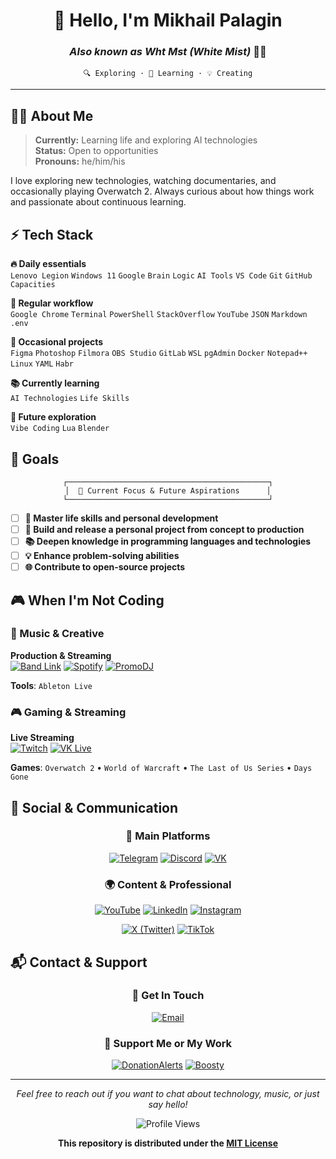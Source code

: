 <div align="center">

# 👋 Hello, I'm Mikhail Palagin
### *Also known as Wht Mst (White Mist)* 😶‍🌫️

```
🔍 Exploring · 🤖 Learning · 💡 Creating
```

</div>

---

## 🧑‍💻 About Me

> **Currently:** Learning life and exploring AI technologies  
> **Status:** Open to opportunities  
> **Pronouns:** he/him/his  

I love exploring new technologies, watching documentaries, and occasionally playing Overwatch 2. Always curious about how things work and passionate about continuous learning.

## ⚡ Tech Stack

**🔥 Daily essentials**  
`Lenovo Legion` `Windows 11` `Google` `Brain` `Logic` `AI Tools` `VS Code` `Git` `GitHub` `Capacities`

**💼 Regular workflow**  
`Google Chrome` `Terminal` `PowerShell` `StackOverflow` `YouTube` `JSON` `Markdown` `.env`

**🎨 Occasional projects**  
`Figma` `Photoshop` `Filmora` `OBS Studio` `GitLab` `WSL` `pgAdmin` `Docker` `Notepad++` `Linux` `YAML` `Habr`

**📚 Currently learning**  
`AI Technologies` `Life Skills`

**🎯 Future exploration**  
`Vibe Coding` `Lua` `Blender`

## 🎯 Goals

<div align="center">

```ascii
┌─────────────────────────────────────────────┐
│  🎯 Current Focus & Future Aspirations      │
└─────────────────────────────────────────────┘
```

</div>

- [ ] **🧠 Master life skills and personal development**
- [ ] **🚀 Build and release a personal project from concept to production**
- [ ] **📚 Deepen knowledge in programming languages and technologies**
- [ ] **💡 Enhance problem-solving abilities**
- [ ] **🌐 Contribute to open-source projects**

## 🎮 When I'm Not Coding

### 🎵 Music & Creative
**Production & Streaming**  
[![Band Link](https://img.shields.io/badge/Band_Link-Wht_Mst-FF6B6B?style=flat-square)](https://band.link/whtmst) [![Spotify](https://img.shields.io/badge/Spotify-Wht_Mst-1DB954?style=flat-square&logo=spotify)](https://open.spotify.com/artist/23j0hFXACCWZWRn1bCWydj) [![PromoDJ](https://img.shields.io/badge/PromoDJ-Wht_Mst-FF5722?style=flat-square)](https://promodj.com/whtmst)

**Tools**: `Ableton Live`

### 🎮 Gaming & Streaming  
**Live Streaming**  
[![Twitch](https://img.shields.io/badge/Twitch-Wht_Mst-9146FF?style=flat-square&logo=twitch)](https://www.twitch.tv/whtmst) [![VK Live](https://img.shields.io/badge/VK_Live-Wht_Mst-4C75A3?style=flat-square)](https://live.vkvideo.ru/whtmst)

**Games**: `Overwatch 2` • `World of Warcraft` • `The Last of Us Series` • `Days Gone`

## 💬 Social & Communication

<div align="center">

### **📱 Main Platforms**

[![Telegram](https://img.shields.io/badge/Telegram-Channel-26A5E4?style=for-the-badge&logo=telegram)](https://t.me/wht_mst_hub)
[![Discord](https://img.shields.io/badge/Discord-Community-7289DA?style=for-the-badge&logo=discord)](https://discord.com/invite/23Nv2BbHFV)
[![VK](https://img.shields.io/badge/VK-Page-4C75A3?style=for-the-badge&logo=vk)](https://vk.com/whtmst)

### **🌍 Content & Professional**

[![YouTube](https://img.shields.io/badge/YouTube-Content-FF0000?style=flat-square&logo=youtube)](https://www.youtube.com/@whtmst)
[![LinkedIn](https://img.shields.io/badge/LinkedIn-Professional-0077B5?style=flat-square&logo=linkedin)](https://www.linkedin.com/in/whtmst/)
[![Instagram](https://img.shields.io/badge/Instagram-Photos-E4405F?style=flat-square&logo=instagram)](https://www.instagram.com/wht_mst/)

[![X (Twitter)](https://img.shields.io/badge/X-Thoughts-000000?style=flat-square&logo=x)](https://x.com/whtmst)
[![TikTok](https://img.shields.io/badge/TikTok-Short_Videos-000000?style=flat-square&logo=tiktok)](https://www.tiktok.com/@whtmst)

</div>

## 📬 Contact & Support

<div align="center">

### **💌 Get In Touch**
[![Email](https://img.shields.io/badge/Email-wht.mst.official%40gmail.com-EA4335?style=for-the-badge&logo=gmail&logoColor=white)](mailto:wht.mst.official@gmail.com)

### **💝 Support Me or My Work**
[![DonationAlerts](https://img.shields.io/badge/DonationAlerts-Support-F96854?style=flat-square&logo=data:image/svg+xml;base64,PHN2ZyB3aWR0aD0iMjQiIGhlaWdodD0iMjQiIHZpZXdCb3g9IjAgMCAyNCAyNCIgZmlsbD0iIzAwMDAwMCIgeG1sbnM9Imh0dHA6Ly93d3cudzMub3JnLzIwMDAvc3ZnIj4KPHBhdGggZD0iTTEyIDJMMTMuMDkgOC4yNkwyMCA5TDEzLjA5IDE1Ljc0TDEyIDIyTDEwLjkxIDE1Ljc0TDQgOUwxMC45MSA4LjI2TDEyIDJaIiBmaWxsPSIjRkZGRkZGIi8+Cjwvc3ZnPgo=)](https://www.donationalerts.com/r/whtmst)
[![Boosty](https://img.shields.io/badge/Boosty-Subscribe-FF6B35?style=flat-square&logo=data:image/svg+xml;base64,PHN2ZyB3aWR0aD0iMjQiIGhlaWdodD0iMjQiIHZpZXdCb3g9IjAgMCAyNCAyNCIgZmlsbD0iIzAwMDAwMCIgeG1sbnM9Imh0dHA6Ly93d3cudzMub3JnLzIwMDAvc3ZnIj4KPHBhdGggZD0iTTEyIDJMMTMuMDkgOC4yNkwyMCA5TDEzLjA5IDE1Ljc0TDEyIDIyTDEwLjkxIDE1Ljc0TDQgOUwxMC45MSA4LjI2TDEyIDJaIiBmaWxsPSIjRkZGRkZGIi8+Cjwvc3ZnPgo=)](https://boosty.to/whtmst)

</div>

---

<div align="center">

*Feel free to reach out if you want to chat about technology, music, or just say hello!*

![Profile Views](https://komarev.com/ghpvc/?username=whtmst&label=Profile%20Views&style=flat-square&color=4FC3F7)

**This repository is distributed under the [MIT License](LICENSE)**

</div>